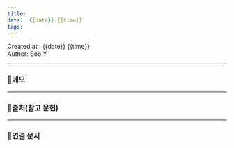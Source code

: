 ```yaml
---
title:
date:  {{date}} {{time}}
tags:
---
```


Created at : {{date}} {{time}}  
Auther: Soo.Y  

----
### 📝메모 


----
### 📜출처(참고 문헌)  


----
### 🔗연결 문서



